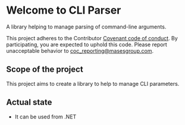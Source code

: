 # Welcome to **CLI Parser**

A library helping to manage parsing of command-line arguments.

This project adheres to the Contributor [Covenant code of conduct](https://github.com/masesgroup/DataDistributionManager/blob/master/CODE_OF_CONDUCT.md). By participating, you are expected to uphold this code. Please report unacceptable behavior to coc_reporting@masesgroup.com.

## Scope of the project

This project aims to create a library to help to manage CLI parameters.

## Actual state

* It can be used from .NET